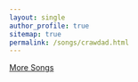```yaml
---
layout: single
author_profile: true
sitemap: true
permalink: /songs/crawdad.html
---
```


[More Songs](/songs.html)
